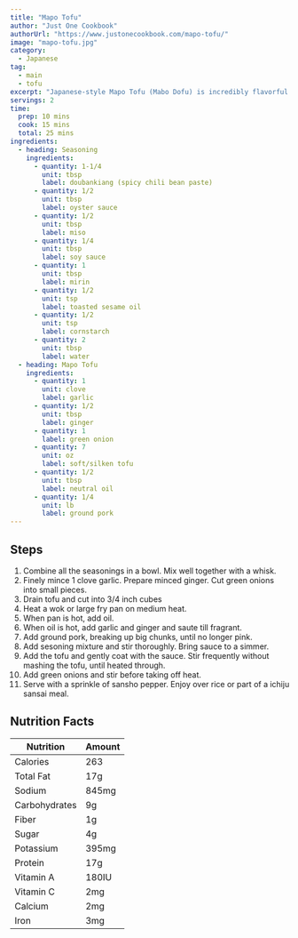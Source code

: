 ```yaml
---
title: "Mapo Tofu"
author: "Just One Cookbook"
authorUrl: "https://www.justonecookbook.com/mapo-tofu/"
image: "mapo-tofu.jpg"
category:
  - Japanese
tag:
  - main
  - tofu
excerpt: "Japanese-style Mapo Tofu (Mabo Dofu) is incredibly flavorful but much less spicy than the original Sichuan dish. Even children can enjoy this family-friendly recipe."
servings: 2
time:
  prep: 10 mins
  cook: 15 mins
  total: 25 mins
ingredients:
  - heading: Seasoning
    ingredients:
      - quantity: 1-1/4
        unit: tbsp
        label: doubankiang (spicy chili bean paste)
      - quantity: 1/2
        unit: tbsp
        label: oyster sauce
      - quantity: 1/2
        unit: tbsp
        label: miso
      - quantity: 1/4
        unit: tbsp
        label: soy sauce
      - quantity: 1
        unit: tbsp
        label: mirin
      - quantity: 1/2
        unit: tsp
        label: toasted sesame oil
      - quantity: 1/2
        unit: tsp
        label: cornstarch
      - quantity: 2
        unit: tbsp
        label: water
  - heading: Mapo Tofu
    ingredients:
      - quantity: 1
        unit: clove
        label: garlic
      - quantity: 1/2
        unit: tbsp
        label: ginger
      - quantity: 1
        label: green onion
      - quantity: 7
        unit: oz
        label: soft/silken tofu
      - quantity: 1/2
        unit: tbsp
        label: neutral oil
      - quantity: 1/4
        unit: lb
        label: ground pork
---
```


## Steps

1. Combine all the seasonings in a bowl. Mix well together with a whisk.
2. Finely mince 1 clove garlic. Prepare minced ginger. Cut green onions into small pieces.
3. Drain tofu and cut into 3/4 inch cubes
4. Heat a wok or large fry pan on medium heat.
5. When pan is hot, add oil.
6. When oil is hot, add garlic and ginger and saute till fragrant.
7. Add ground pork, breaking up big chunks, until no longer pink.
8. Add sesoning mixture and stir thoroughly. Bring sauce to a simmer.
9. Add the tofu and gently coat with the sauce. Stir frequently without mashing the tofu, until heated through.
10. Add green onions and stir before taking off heat.
11. Serve with a sprinkle of sansho pepper. Enjoy over rice or part of a ichiju sansai meal.

## Nutrition Facts

| Nutrition     | Amount |
| ------------- | ------ |
| Calories      | 263    |
| Total Fat     | 17g    |
| Sodium        | 845mg  |
| Carbohydrates | 9g     |
| Fiber         | 1g     |
| Sugar         | 4g     |
| Potassium     | 395mg  |
| Protein       | 17g    |
| Vitamin A     | 180IU  |
| Vitamin C     | 2mg    |
| Calcium       | 2mg    |
| Iron          | 3mg    |
